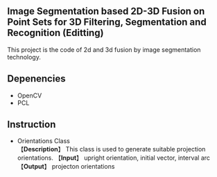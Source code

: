 ## Image Segmentation based 2D-3D Fusion on Point Sets for 3D Filtering, Segmentation and Recognition  (Editting)
This project is the code of 2d and 3d fusion by image segmentation technology.

## Depenencies
* OpenCV  
* PCL

## Instruction  
* Orientations Class  
【**Description**】 This class is used to generate suitable projection orientations.
【**Input**】 upright orientation, initial vector, interval arc
【**Output**】 projecton orientations 